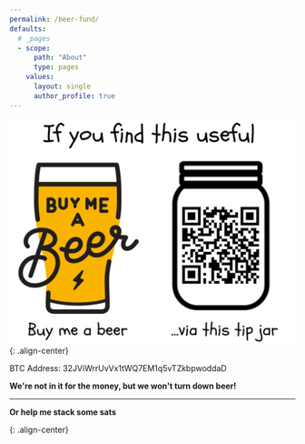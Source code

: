 ```yaml
---
permalink: /beer-fund/
defaults:
  # _pages
  - scope:
      path: "About"
      type: pages
    values:
      layout: single
      author_profile: true
---
```



![](/assets/images/tip.png){: .align-center}

BTC Address: 32JViWrrUvVx1tWQ7EM1q5vTZkbpwoddaD

**We're not in it for the money, but we won't turn down beer!**


***

**Or help me stack some sats**


<!-- Beginning of tippin.me Button -->
<div id="tippin-button" data-dest="_joerodgers"></div>
<script src="https://tippin.me/buttons/tip.js" type="text/javascript"></script>{: .align-center}
<!-- End of tippin.me Button -->
